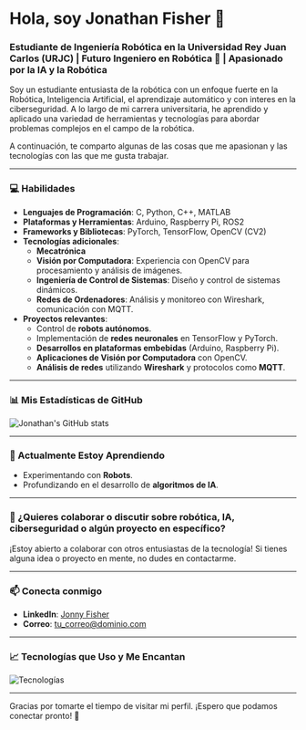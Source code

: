 # Hola, soy Jonathan Fisher 👋

### Estudiante de Ingeniería Robótica en la Universidad Rey Juan Carlos (URJC) | Futuro Ingeniero en Robótica 🤖 | Apasionado por la IA y la Robótica

Soy un estudiante entusiasta de la robótica con un enfoque fuerte en la Robótica, Inteligencia Artificial, el aprendizaje automático y con interes en la ciberseguridad. A lo largo de mi carrera universitaria, he aprendido y aplicado una variedad de herramientas y tecnologías para abordar problemas complejos en el campo de la robótica.

A continuación, te comparto algunas de las cosas que me apasionan y las tecnologías con las que me gusta trabajar.

---

### 💻 Habilidades

- **Lenguajes de Programación**: C, Python, C++, MATLAB
- **Plataformas y Herramientas**: Arduino, Raspberry Pi, ROS2
- **Frameworks y Bibliotecas**: PyTorch, TensorFlow, OpenCV (CV2)
- **Tecnologías adicionales**:
  - **Mecatrónica**
  - **Visión por Computadora**: Experiencia con OpenCV para procesamiento y análisis de imágenes.
  - **Ingeniería de Control de Sistemas**: Diseño y control de sistemas dinámicos.
  - **Redes de Ordenadores**: Análisis y monitoreo con Wireshark, comunicación con MQTT.
- **Proyectos relevantes**:
  - Control de **robots autónomos**.
  - Implementación de **redes neuronales** en TensorFlow y PyTorch.
  - **Desarrollos en plataformas embebidas** (Arduino, Raspberry Pi).
  - **Aplicaciones de Visión por Computadora** con OpenCV.
  - **Análisis de redes** utilizando **Wireshark** y protocolos como **MQTT**.

---

### 📊 Mis Estadísticas de GitHub

![Jonathan's GitHub stats](https://github-readme-stats.vercel.app/api?username=jfisher2021&show_icons=true&theme=radical)

---

### 🌱 Actualmente Estoy Aprendiendo

- Experimentando con **Robots**.
- Profundizando en el desarrollo de **algoritmos de IA**.

---

### 💬 ¿Quieres colaborar o discutir sobre robótica, IA, ciberseguridad o algún proyecto en específico?

¡Estoy abierto a colaborar con otros entusiastas de la tecnología! Si tienes alguna idea o proyecto en mente, no dudes en contactarme.

---

### 📫 Conecta conmigo

- **LinkedIn**: [Jonny Fisher](https://www.linkedin.com/in/jonathan-fisher-a014121a4/)
- **Correo**: [tu_correo@dominio.com](mailto:tu_correo@dominio.com)

---

### 📈 Tecnologías que Uso y Me Encantan

![Tecnologías](https://skillicons.dev/icons?i=c,python,cpp,matlab,arduino,raspberrypi,py,tensorflow,ros,opencv,wireshark,mqtt)

---

Gracias por tomarte el tiempo de visitar mi perfil. ¡Espero que podamos conectar pronto! 🚀
